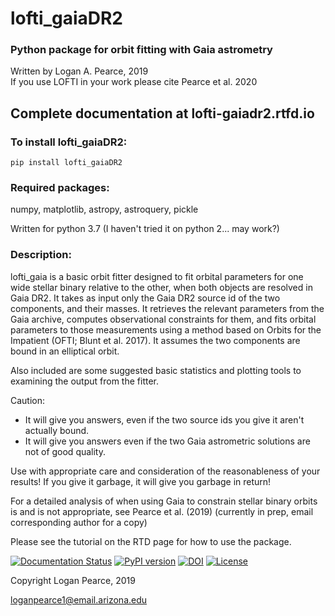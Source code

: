 # lofti_gaiaDR2
### Python package for orbit fitting with Gaia astrometry
Written by Logan A. Pearce, 2019<br>
If you use LOFTI in your work please cite Pearce et al. 2020

## Complete documentation at lofti-gaiadr2.rtfd.io

### To install lofti_gaiaDR2:
    pip install lofti_gaiaDR2
   
### Required packages:
numpy, matplotlib, astropy, astroquery, pickle

Written for python 3.7 (I haven't tried it on python 2... may work?)

### Description:
lofti_gaia is a basic orbit fitter designed to fit orbital parameters for one wide stellar binary relative to the other, when both objects are resolved in Gaia DR2.  It takes as input only the Gaia DR2 source id of the two components, and their masses.  It retrieves the relevant parameters from the Gaia archive, computes observational constraints for them, and fits orbital parameters to those measurements using a method based on Orbits for the Impatient (OFTI; Blunt et al. 2017).  It assumes the two components are bound in an elliptical orbit.  

Also included are some suggested basic statistics and plotting tools to examining the output from the fitter.

Caution:
 - It will give you answers, even if the two source ids you give it aren't actually bound.
 - It will give you answers even if the two Gaia astrometric solutions are not of good quality.
 
 Use with appropriate care and consideration of the reasonableness of your results!  If you give it garbage, it will give you garbage in return!
 
 For a detailed analysis of when using Gaia to constrain stellar binary orbits is and is not appropriate, see Pearce et al. (2019) (currently in prep, email corresponding author for a copy)

Please see the tutorial on the RTD page for how to use the package.

[![Documentation Status](https://readthedocs.org/projects/lofti-gaiadr2/badge/?version=latest)](https://lofti-gaiadr2.readthedocs.io/en/latest/?badge=latest)
[![PyPI version](https://badge.fury.io/py/lofti-gaiaDR2.svg)](https://badge.fury.io/py/lofti-gaiaDR2)
[![DOI](https://zenodo.org/badge/DOI/10.5281/zenodo.3955152.svg)](https://doi.org/10.5281/zenodo.3955152)
[![License](https://img.shields.io/badge/License-BSD%203--Clause-blue.svg)](https://opensource.org/licenses/BSD-3-Clause)

Copyright Logan Pearce, 2019

loganpearce1@email.arizona.edu
